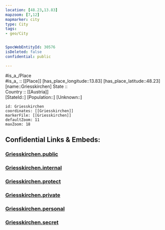 ```yaml
---
location: [48.23,13.83] 
mapzoom: [7,12] 
mapmarker: city 
type: City
tags:
- geo/City


SpocWebEntityId: 30576
isDeleted: false
confidential: public

---
```

#is_a_/Place  
#is_a_ :: [[Place]] 
[has_place_longitude::13.83] 
[has_place_latitude::48.23] 
[name::Griesskirchen] 
State ::  
Country :: [[Austria]]  
[StateId::] 
[Population::] 
[Unknown::] 


```leaflet
id: Griesskirchen
coordinates: [[Griesskirchen]] 
markerFile: [[Griesskirchen]] 
defaultZoom: 11 
maxZoom: 18
```


## Confidential Links & Embeds: 

### [Griesskirchen.public](/_public/\Earth\Continent\Europe\Europe~Central\Austria\Austrias_States\Oberösterreich\CityGriesskirchen.public.md) 

### [Griesskirchen.internal](/_internal/\Earth\Continent\Europe\Europe~Central\Austria\Austrias_States\Oberösterreich\CityGriesskirchen.internal.md) 

### [Griesskirchen.protect](/_protect/\Earth\Continent\Europe\Europe~Central\Austria\Austrias_States\Oberösterreich\CityGriesskirchen.protect.md) 

### [Griesskirchen.private](/_private/\Earth\Continent\Europe\Europe~Central\Austria\Austrias_States\Oberösterreich\CityGriesskirchen.private.md) 

### [Griesskirchen.personal](/_personal/\Earth\Continent\Europe\Europe~Central\Austria\Austrias_States\Oberösterreich\CityGriesskirchen.personal.md) 

### [Griesskirchen.secret](/_secret/\Earth\Continent\Europe\Europe~Central\Austria\Austrias_States\Oberösterreich\CityGriesskirchen.secret.md)

